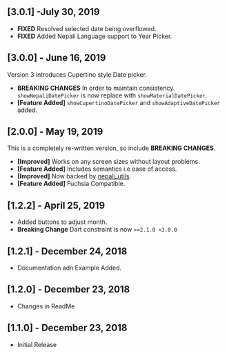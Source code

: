 ## [3.0.1] -July 30, 2019
* **FIXED** Resolved selected date being overflowed.
* **FIXED** Added Nepali Language support to Year Picker.

## [3.0.0] - June 16, 2019
Version 3 introduces Cupertino style Date picker.

* **BREAKING CHANGES** In order to maintain consistency.
`showNepaliDatePicker` is now replace with `showMaterialDatePicker`.
* **[Feature Added]** `showCupertinoDatePicker` and `showAdaptiveDatePicker` added.

## [2.0.0] - May 19, 2019
This is a completely re-written version, so include **BREAKING
CHANGES**.
* **[Improved]** Works on any screen sizes without layout problems.
* **[Feature Added]** Includes semantics i.e ease of access.
* **[Improved]** Now backed by
  [nepali_utils](https://pub.dev/packages/nepali_utils).
* **[Feature Added]** Fuchsia Compatible.

## [1.2.2] - April 25, 2019

* Added buttons to adjust month.
* **Breaking Change** Dart constraint is now `>=2.1.0 <3.0.0`

## [1.2.1] - December 24, 2018

* Documentation adn Example Added. 

## [1.2.0] - December 23, 2018

* Changes in ReadMe

## [1.1.0] - December 23, 2018

* Initial Release

